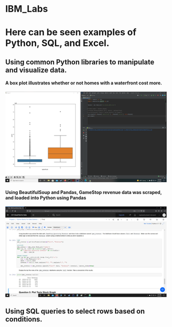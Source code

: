 # IBM_Labs

<html>
    <body>
      <h1>Here can be seen examples of Python, SQL, and Excel.</h2>
        <h2>Using common Python libraries to manipulate and visualize data.</h2>
            <h4>A box plot illustrates whether or not homes with a waterfront cost more.</h4>
                <img src='https://github.com/vorsyybl/IBM_Labs/blob/main/pandas/box.png'></img>
            <h4>Using BeautifulSoup and Pandas, GameStop revenue data was scraped, and loaded into Python                  using Pandas</h4>
                   <img src='https://github.com/vorsyybl/IBM_Labs/blob/main/pandas/gme_rev.jpg'></img>
        <h2>Using SQL queries to select rows based on conditions.</h2>
            <h3></h3>
    </body>
</html>
